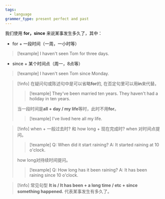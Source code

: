 ```yaml
---
tags:
  - language
grammer_type: present perfect and past
---
```

我们使用 **for，since** 来说某事发生多久了，其中：

- for + 一段时间（一周，一小时等）
> [!example]
> I haven't seen Tom for three days.
- since + 某个时间点（周一，8点等）
> [!example]
> I haven't seen Tom since Monday.

> [!info]
> 在疑问句或陈述句中是可以省略**for**的, 在否定句里可以用**in**来代替。
> > [!example]
> > They've been married ten years.
> > They haven't had a holiday in ten years.
>
> 当一段时间是**all + day / my life**等时，此时不用**for**。
> > [!example]
> > I've lived here all my life.

> [!info] when + 一般过去时? 和 how long + 现在完成时?
> when 对时间点提问。
> > [!example]
> > Q: When did it start raining?
> > A: It started raining at 10 o'clock.
>
> how long对持续时间提问。
> > [!example]
> > Q: How long has it been raining?
> > A: It has been raining since 10 o'clock.

> [!info] 常见句型
> **It is / It has been + a long time / etc + since something happened.**
> 代表某事发生有多久了。